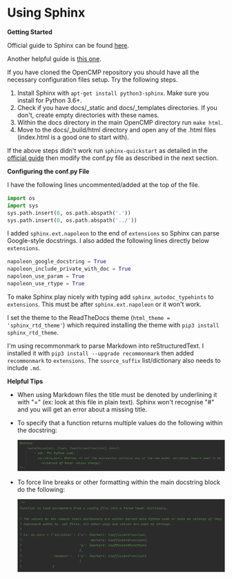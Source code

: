 Using Sphinx
============

**Getting Started**

Official guide to Sphinx can be found [here](https://www.sphinx-doc.org/en/master/usage/quickstart.html).

Another helpful guide is [this one](https://samnicholls.net/2016/06/15/how-to-sphinx-readthedocs/).



If you have cloned the OpenCMP repository you should have all the necessary configuration files setup. Try the following steps. 

1. Install Sphinx with `apt-get install python3-sphinx`. Make sure you install for Python 3.6+.
2. Check if you have docs/\_static and docs/\_templates directories. If you don't, create empty directories with these names.
3. Within the docs directory in the main OpenCMP directory run `make html`.
4. Move to the docs/\_build/html directory and open any of the .html files (index.html is a good one to start with).

If the above steps didn't work run `sphinx-quickstart` as detailed in the [official guide](https://www.sphinx-doc.org/en/master/usage/quickstart.html) then modify the conf.py file as described in the next section.



**Configuring the conf.py File**

I have the following lines uncommented/added at the top of the file.

```python
import os
import sys
sys.path.insert(0, os.path.abspath('.'))
sys.path.insert(0, os.path.abspath('../'))
```



I added `sphinx.ext.napoleon` to the end of `extensions` so Sphinx can parse Google-style docstrings. I also added the following lines directly below `extensions`.

```python
napoleon_google_docstring = True
napoleon_include_private_with_doc = True
napoleon_use_param = True
napoleon_use_rtype = True
```



To make Sphinx play nicely with typing add `sphinx_autodoc_typehints` to `extensions`. This must be after `sphinx.ext.napoleon` or it won't work.



I set the theme to the ReadTheDocs theme (`html_theme = 'sphinx_rtd_theme'`) which required installing the theme with `pip3 install sphinx_rtd_theme`.



I'm using recommonmark to parse Markdown into reStructuredText. I installed it with `pip3 install --upgrade recommonmark` then added `recommonmark` to `extensions`. The `source_suffix` list/dictionary also needs to include `.md`.



**Helpful Tips**

* When using Markdown files the title must be denoted by underlining it with "=" (ex: look at this file in plain text). Sphinx won't recognise "#" and you will get an error about a missing title.

* To specify that a function returns multiple values do the following within the docstring:

  ![](../images/docstring_multiple_returns.png)

* To force line breaks or other formatting within the main docstring block do the following:

  ![](../images/docstring_main_block_formatting.png)
